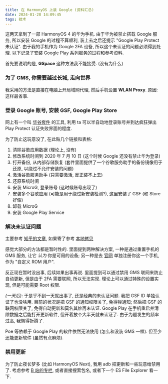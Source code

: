 ```yaml
---
title: 在 HarmonyOS 上装 Google (资料汇总)
date: 2024-01-28 14:09:45
tags: 技术
---
```


这两天拿到了一部 HarmonyOS 4 的华为手机. 由于华为被禁止搭载 Google 服务, 所以安装 Google 的过程不算顺利, 装上去之后还提示 "Google Play Protect 未认证". 由于我的手机作为 Google 2FA 设备, 所以这个未认证的问题必须得到处理. 以下记录了安装 Google Play 系列服务的过程和参考资料.

<!-- more -->

首先要说明的是, **GSpace** 这种方法我不能接受. (没有为什么)

### 为了 GMS, 你需要越过长城, 走向世界

我采用的方法是直接在电脑上开局域网代理, 然后手机设置 **WLAN Proxy**. 原因: 这样最省事.

### 登录 Google 账号, 安装 GSF, Google Play Store

网上有一个叫 [华谷套件](https://bishua666.com/huagu2/#/) 的工具, 利用 ta 可以半自动地登录账号并到达疯狂弹出 Play Protect 认证失败界面的程度.

为了防止这玩意没了, 在此贴几个链接和表格:

1. 清除谷歌应用数据 (理论上, 没有)
2. 修改系统时间到 2020 年 7 月 10 日 (这个时候 Google 还没有禁止华为登录)
3. 打开备份, 从内部存储恢复 (套件里面提供了一个谷歌服务助手的备份镜像用于还原, 以绕过不允许安装的问题)
4. 激活谷歌服务助手 (只需要激活, 反正装不上去)
5. 还原系统时间
6. 安装 MicroG, 登录账号 (这时候账号出现了)
7. 安装多个谷歌应用 (可能是用于绕过新安装检测?), 这里安装了 GSF (和 Store 好像)
8. 卸载 MicroG
9. 安装 Google Play Service

### 解决未认证问题

主要参考 [知乎的文章](https://zhuanlan.zhihu.com/p/421243092), 如果寄了参考 [本地拷贝](GoogleOnHarmonyOS/zhihu_download.html)

感觉大部分的方法都是暂时性的. 里面提到两种解决方案, 一种是通过重置手机的 GMS 服务, 让它 *认为* 你是可用的设备; 另一种是去 [官网](https://www.google.com/android/uncertified/) 单独注册你这一个手机, 作为 "自定义 ROM 用户".

反正现在暂时没出事, 后续如果出事再说. 里面提到可以通过禁用 GMS 联网来防止自动更新, 但是由于 2FA 需要联网, 所以无法实现. 理论上可以通过特殊的设置实现, 但是可能需要 Root 权限.

*(一天后)*: 于是乎不到一天就出事了, 还是经典的未认证问题. 我把 GSF ID 单独认证了也没啥用. 目前的状况是把 GSF 的通知权限关了, 免得弹通知; 然后把 GSF 的联网权限关了, 免得自动更新和莫名其妙再未认证. Google Play 在手机重启并清除数据之后能打开更新软件, 但开着放个大半天就未认证了. 由于为题发生的频率过高, 我懒得折腾了.

Poe 等依赖于 Google Play 的软件依然无法使用 (怎么和没装 GMS 一样). 但至少还能更新软件 (虽然有点麻烦).

### 禁用更新

为了防止夜长梦多 (比如 HarmonyOS Next), 我用 adb 把更新和一些玩意给禁用了. 考虑参考 [B 站的专栏](https://www.bilibili.com/read/cv21078097/), 或者直接搜索包名, 或者下一个 ES File Explorer 看一下.
